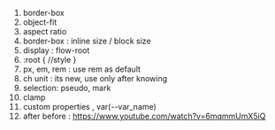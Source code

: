 1. border-box
2. object-fit
3. aspect ratio
4. border-box : inline size / block size
5. display : flow-root
6. :root { //style }
7. px, em, rem : use rem as default
8. ch unit : its new, use only after knowing
9. selection: pseudo, mark
10. clamp
11. custom properties , var(--var_name)
12. after before : https://www.youtube.com/watch?v=6mqmmUmX5iQ
